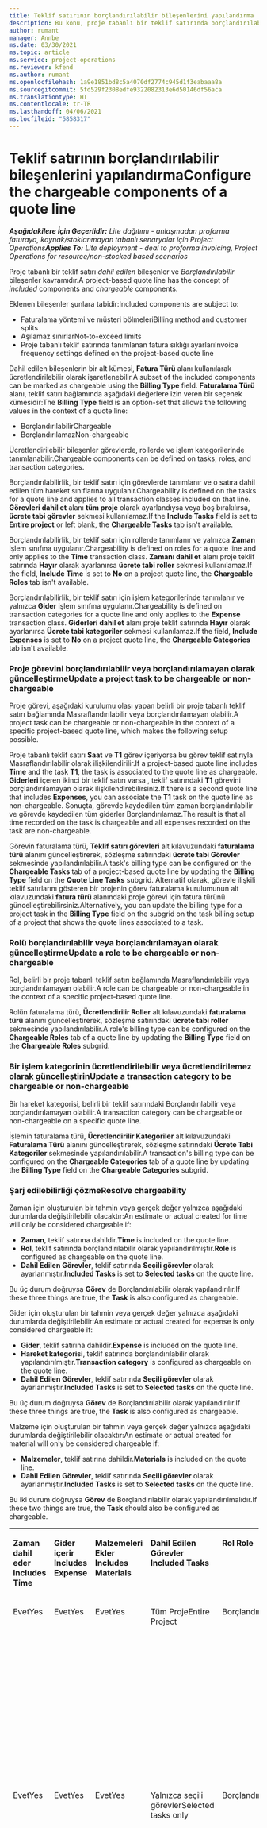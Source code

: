 ```yaml
---
title: Teklif satırının borçlandırılabilir bileşenlerini yapılandırma
description: Bu konu, proje tabanlı bir teklif satırında borçlandırılabilir ve borçlandırılamayan bileşenler ayarlanması hakkında bilgiler sağlar.
author: rumant
manager: Annbe
ms.date: 03/30/2021
ms.topic: article
ms.service: project-operations
ms.reviewer: kfend
ms.author: rumant
ms.openlocfilehash: 1a9e1851bd8c5a4070df2774c945d1f3eabaaa8a
ms.sourcegitcommit: 5fd529f2308edfe9322082313e6d50146df56aca
ms.translationtype: HT
ms.contentlocale: tr-TR
ms.lasthandoff: 04/06/2021
ms.locfileid: "5858317"
---
```

# <a name="configure-the-chargeable-components-of-a-quote-line"></a><span data-ttu-id="09526-103">Teklif satırının borçlandırılabilir bileşenlerini yapılandırma</span><span class="sxs-lookup"><span data-stu-id="09526-103">Configure the chargeable components of a quote line</span></span> 

<span data-ttu-id="09526-104">_**Aşağıdakilere İçin Geçerlidir:** Lite dağıtımı - anlaşmadan proforma faturaya, kaynak/stoklanmayan tabanlı senaryolar için Project Operations_</span><span class="sxs-lookup"><span data-stu-id="09526-104">_**Applies To:** Lite deployment - deal to proforma invoicing, Project Operations for resource/non-stocked based scenarios_</span></span>

<span data-ttu-id="09526-105">Proje tabanlı bir teklif satırı *dahil edilen* bileşenler ve *Borçlandırılabilir* bileşenler kavramıdır.</span><span class="sxs-lookup"><span data-stu-id="09526-105">A project-based quote line has the concept of *included* components and *chargeable* components.</span></span>

<span data-ttu-id="09526-106">Eklenen bileşenler şunlara tabidir:</span><span class="sxs-lookup"><span data-stu-id="09526-106">Included components are subject to:</span></span>

  - <span data-ttu-id="09526-107">Faturalama yöntemi ve müşteri bölmeleri</span><span class="sxs-lookup"><span data-stu-id="09526-107">Billing method and customer splits</span></span>
  - <span data-ttu-id="09526-108">Aşılamaz sınırlar</span><span class="sxs-lookup"><span data-stu-id="09526-108">Not-to-exceed limits</span></span> 
  - <span data-ttu-id="09526-109">Proje tabanlı teklif satırında tanımlanan fatura sıklığı ayarları</span><span class="sxs-lookup"><span data-stu-id="09526-109">Invoice frequency settings defined on the project-based quote line</span></span>

<span data-ttu-id="09526-110">Dahil edilen bileşenlerin bir alt kümesi, **Fatura Türü** alanı kullanılarak ücretlendirilebilir olarak işaretlenebilir.</span><span class="sxs-lookup"><span data-stu-id="09526-110">A subset of the included components can be marked as chargeable using the **Billing Type** field.</span></span> <span data-ttu-id="09526-111">**Faturalama Türü** alanı, teklif satırı bağlamında aşağıdaki değerlere izin veren bir seçenek kümesidir:</span><span class="sxs-lookup"><span data-stu-id="09526-111">The **Billing Type** field is an option-set that allows the following values in the context of a quote line:</span></span>

  - <span data-ttu-id="09526-112">Borçlandırılabilir</span><span class="sxs-lookup"><span data-stu-id="09526-112">Chargeable</span></span>
  - <span data-ttu-id="09526-113">Borçlandırılamaz</span><span class="sxs-lookup"><span data-stu-id="09526-113">Non-chargeable</span></span>

<span data-ttu-id="09526-114">Ücretlendirilebilir bileşenler görevlerde, rollerde ve işlem kategorilerinde tanımlanabilir.</span><span class="sxs-lookup"><span data-stu-id="09526-114">Chargeable components can be defined on tasks, roles, and transaction categories.</span></span>

<span data-ttu-id="09526-115">Borçlandırılabilirlik, bir teklif satırı için görevlerde tanımlanır ve o satıra dahil edilen tüm hareket sınıflarına uygulanır.</span><span class="sxs-lookup"><span data-stu-id="09526-115">Chargeability is defined on the tasks for a quote line and applies to all transaction classes included on that line.</span></span> <span data-ttu-id="09526-116">**Görevleri dahil et** alanı **tüm proje** olarak ayarlandıysa veya boş bırakılırsa, **ücrete tabi görevler** sekmesi kullanılamaz.</span><span class="sxs-lookup"><span data-stu-id="09526-116">If the **Include Tasks** field is set to **Entire project** or left blank, the **Chargeable Tasks** tab isn't available.</span></span>

<span data-ttu-id="09526-117">Borçlandırılabilirlik, bir teklif satırı için rollerde tanımlanır ve yalnızca **Zaman** işlem sınıfına uygulanır.</span><span class="sxs-lookup"><span data-stu-id="09526-117">Chargeability is defined on roles for a quote line and only applies to the **Time** transaction class.</span></span> <span data-ttu-id="09526-118">**Zamanı dahil et** alanı proje teklif satırında **Hayır** olarak ayarlanırsa **ücrete tabi roller** sekmesi kullanılamaz.</span><span class="sxs-lookup"><span data-stu-id="09526-118">If the field, **Include Time** is set to **No** on a project quote line, the **Chargeable Roles** tab isn't available.</span></span>

<span data-ttu-id="09526-119">Borçlandırılabilirlik, bir teklif satırı için işlem kategorilerinde tanımlanır ve yalnızca **Gider** işlem sınıfına uygulanır.</span><span class="sxs-lookup"><span data-stu-id="09526-119">Chargeability is defined on transaction categories for a  quote line and only applies to the **Expense** transaction class.</span></span> <span data-ttu-id="09526-120">**Giderleri dahil et** alanı proje teklif satırında **Hayır** olarak ayarlanırsa **Ücrete tabi kategoriler** sekmesi kullanılamaz.</span><span class="sxs-lookup"><span data-stu-id="09526-120">If the field, **Include Expenses** is set to **No** on a project quote line, the **Chargeable Categories** tab isn't available.</span></span>

### <a name="update-a-project-task-to-be-chargeable-or-non-chargeable"></a><span data-ttu-id="09526-121">Proje görevini borçlandırılabilir veya borçlandırılamayan olarak güncelleştirme</span><span class="sxs-lookup"><span data-stu-id="09526-121">Update a project task to be chargeable or non-chargeable</span></span>

<span data-ttu-id="09526-122">Proje görevi, aşağıdaki kurulumu olası yapan belirli bir proje tabanlı teklif satırı bağlamında Masraflandırılabilir veya borçlandırılamayan olabilir.</span><span class="sxs-lookup"><span data-stu-id="09526-122">A project task can be chargeable or non-chargeable in the context of a specific project-based quote line, which makes the following setup possible.</span></span>

<span data-ttu-id="09526-123">Proje tabanlı teklif satırı **Saat** ve **T1** görev içeriyorsa bu görev teklif satırıyla Masraflandırılabilir olarak ilişkilendirilir.</span><span class="sxs-lookup"><span data-stu-id="09526-123">If a project-based quote line includes **Time** and the task **T1**, the task is associated to the quote line as chargeable.</span></span> <span data-ttu-id="09526-124">**Giderleri** içeren ikinci bir teklif satırı varsa , teklif satırındaki **T1** görevini borçlandırılamayan olarak ilişkilendirebilirsiniz.</span><span class="sxs-lookup"><span data-stu-id="09526-124">If there is a second quote line that includes **Expenses**, you can associate the **T1** task on the quote line as non-chargeable.</span></span> <span data-ttu-id="09526-125">Sonuçta, görevde kaydedilen tüm zaman borçlandırılabilir ve görevde kaydedilen tüm giderler Borçlandırılamaz.</span><span class="sxs-lookup"><span data-stu-id="09526-125">The result is that all time recorded on the task is chargeable and all expenses recorded on the task are non-chargeable.</span></span>

<span data-ttu-id="09526-126">Görevin faturalama türü, **Teklif satırı görevleri** alt kılavuzundaki **faturalama türü** alanını güncelleştirerek, sözleşme satırındaki **ücrete tabi Görevler** sekmesinde yapılandırılabilir.</span><span class="sxs-lookup"><span data-stu-id="09526-126">A task's billing type can be configured on the **Chargeable Tasks** tab of a project-based quote line by updating the **Billing Type** field on the **Quote Line Tasks** subgrid.</span></span> <span data-ttu-id="09526-127">Alternatif olarak, görevle ilişkili teklif satırlarını gösteren bir projenin görev faturalama kurulumunun alt kılavuzundaki **fatura türü** alanındaki proje görevi için fatura türünü güncelleştirebilirsiniz.</span><span class="sxs-lookup"><span data-stu-id="09526-127">Alternatively, you can update the billing type for a project task in the **Billing Type** field on the subgrid on the task billing setup of a project that shows the quote lines associated to a task.</span></span>

### <a name="update-a-role-to-be-chargeable-or-non-chargeable"></a><span data-ttu-id="09526-128">Rolü borçlandırılabilir veya borçlandırılamayan olarak güncelleştirme</span><span class="sxs-lookup"><span data-stu-id="09526-128">Update a role to be chargeable or non-chargeable</span></span>

<span data-ttu-id="09526-129">Rol, belirli bir proje tabanlı teklif satırı bağlamında Masraflandırılabilir veya borçlandırılamayan olabilir.</span><span class="sxs-lookup"><span data-stu-id="09526-129">A role can be chargeable or non-chargeable in the context of a specific project-based quote line.</span></span>

<span data-ttu-id="09526-130">Rolün faturalama türü, **Ücretlendirilir Roller** alt kılavuzundaki **faturalama türü** alanını güncelleştirerek, sözleşme satırındaki **ücrete tabi roller** sekmesinde yapılandırılabilir.</span><span class="sxs-lookup"><span data-stu-id="09526-130">A role's billing type can be configured on the **Chargeable Roles** tab of a quote line by updating the **Billing Type** field on the **Chargeable Roles** subgrid.</span></span>

### <a name="update-a-transaction-category-to-be-chargeable-or-non-chargeable"></a><span data-ttu-id="09526-131">Bir işlem kategorinin ücretlendirilebilir veya ücretlendirilemez olarak güncelleştirin</span><span class="sxs-lookup"><span data-stu-id="09526-131">Update a transaction category to be chargeable or non-chargeable</span></span>

<span data-ttu-id="09526-132">Bir hareket kategorisi, belirli bir teklif satırındaki Borçlandırılabilir veya borçlandırılamayan olabilir.</span><span class="sxs-lookup"><span data-stu-id="09526-132">A transaction category can be chargeable or non-chargeable on a specific quote line.</span></span>

<span data-ttu-id="09526-133">İşlemin faturalama türü, **Ücretlendirilir Kategoriler** alt kılavuzundaki **Faturalama Türü** alanını güncelleştirerek, sözleşme satırındaki **Ücrete Tabi Kategoriler** sekmesinde yapılandırılabilir.</span><span class="sxs-lookup"><span data-stu-id="09526-133">A transaction's billing type can be configured on the **Chargeable Categories** tab of a quote line by updating the **Billing Type** field on the **Chargeable Categories** subgrid.</span></span>

### <a name="resolve-chargeability"></a><span data-ttu-id="09526-134">Şarj edilebilirliği çözme</span><span class="sxs-lookup"><span data-stu-id="09526-134">Resolve chargeability</span></span>
<span data-ttu-id="09526-135">Zaman için oluşturulan bir tahmin veya gerçek değer yalnızca aşağıdaki durumlarda değiştirilebilir olacaktır:</span><span class="sxs-lookup"><span data-stu-id="09526-135">An estimate or actual created for time will only be considered chargeable if:</span></span>

   - <span data-ttu-id="09526-136">**Zaman**, teklif satırına dahildir.</span><span class="sxs-lookup"><span data-stu-id="09526-136">**Time** is included on the quote line.</span></span>
   - <span data-ttu-id="09526-137">**Rol**, teklif satırında borçlandırılabilir olarak yapılandırılmıştır.</span><span class="sxs-lookup"><span data-stu-id="09526-137">**Role** is configured as chargeable on the quote line.</span></span>
   - <span data-ttu-id="09526-138">**Dahil Edilen Görevler**, teklif satırında **Seçili görevler** olarak ayarlanmıştır.</span><span class="sxs-lookup"><span data-stu-id="09526-138">**Included Tasks** is set to **Selected tasks** on the quote line.</span></span> 

<span data-ttu-id="09526-139">Bu üç durum doğruysa **Görev** de Borçlandırılabilir olarak yapılandırılır.</span><span class="sxs-lookup"><span data-stu-id="09526-139">If these three things are true, the **Task** is also configured as chargeable.</span></span> 

<span data-ttu-id="09526-140">Gider için oluşturulan bir tahmin veya gerçek değer yalnızca aşağıdaki durumlarda değiştirilebilir:</span><span class="sxs-lookup"><span data-stu-id="09526-140">An estimate or actual created for expense is only considered chargeable if:</span></span> 

   - <span data-ttu-id="09526-141">**Gider**, teklif satırına dahildir.</span><span class="sxs-lookup"><span data-stu-id="09526-141">**Expense** is included on the quote line.</span></span>
   - <span data-ttu-id="09526-142">**Hareket kategorisi**, teklif satırında borçlandırılabilir olarak yapılandırılmıştır.</span><span class="sxs-lookup"><span data-stu-id="09526-142">**Transaction category** is configured as chargeable on the quote line.</span></span>
   - <span data-ttu-id="09526-143">**Dahil Edilen Görevler**, teklif satırında **Seçili görevler** olarak ayarlanmıştır.</span><span class="sxs-lookup"><span data-stu-id="09526-143">**Included Tasks** is set to **Selected tasks** on the quote line.</span></span>

<span data-ttu-id="09526-144">Bu üç durum doğruysa **Görev** de Borçlandırılabilir olarak yapılandırılır.</span><span class="sxs-lookup"><span data-stu-id="09526-144">If these three things are true, the **Task** is also configured as chargeable.</span></span> 

<span data-ttu-id="09526-145">Malzeme için oluşturulan bir tahmin veya gerçek değer yalnızca aşağıdaki durumlarda değiştirilebilir olacaktır:</span><span class="sxs-lookup"><span data-stu-id="09526-145">An estimate or actual created for material will only be considered chargeable if:</span></span>

   - <span data-ttu-id="09526-146">**Malzemeler**, teklif satırına dahildir.</span><span class="sxs-lookup"><span data-stu-id="09526-146">**Materials** is included on the quote line.</span></span>
   - <span data-ttu-id="09526-147">**Dahil Edilen Görevler**, teklif satırında **Seçili görevler** olarak ayarlanmıştır.</span><span class="sxs-lookup"><span data-stu-id="09526-147">**Included Tasks** is set to **Selected tasks** on the quote line.</span></span>

<span data-ttu-id="09526-148">Bu iki durum doğruysa **Görev** de Borçlandırılabilir olarak yapılandırılmalıdır.</span><span class="sxs-lookup"><span data-stu-id="09526-148">If these two things are true, the **Task** should also be configured as chargeable.</span></span> 


<table border="0" cellspacing="0" cellpadding="0">
    <tbody>
        <tr>
            <td width="70" valign="top">
                <p><span data-ttu-id="09526-149">
                    <strong>Zaman dahil eder</strong>
                </span><span class="sxs-lookup"><span data-stu-id="09526-149">
                    <strong>Includes Time</strong>
                </span></span></p>
            </td>
            <td width="78" valign="top">
                <p><span data-ttu-id="09526-150">
                    <strong>Gider içerir</strong>
                    <strong></strong>
                </span><span class="sxs-lookup"><span data-stu-id="09526-150">
                    <strong>Includes Expense</strong>
                    <strong></strong>
                </span></span></p>
            </td>
            <td width="63" valign="top">
                <p><span data-ttu-id="09526-151">
                    <strong>Malzemeleri Ekler</strong>
                    <strong></strong>
                </span><span class="sxs-lookup"><span data-stu-id="09526-151">
                    <strong>Includes Materials</strong>
                    <strong></strong>
                </span></span></p>
            </td>
            <td width="75" valign="top">
                <p><span data-ttu-id="09526-152">
                    <strong>Dahil Edilen Görevler</strong>
                    <strong></strong>
                </span><span class="sxs-lookup"><span data-stu-id="09526-152">
                    <strong>Included Tasks</strong>
                    <strong></strong>
                </span></span></p>
            </td>
            <td width="65" valign="top">
                <p><span data-ttu-id="09526-153">
                    <strong>Rol</strong>
                    <strong></strong>
                </span><span class="sxs-lookup"><span data-stu-id="09526-153">
                    <strong>Role</strong>
                    <strong></strong>
                </span></span></p>
            </td>
            <td width="70" valign="top">
                <p><span data-ttu-id="09526-154">
                    <strong>Kategori</strong>
                    <strong></strong>
                </span><span class="sxs-lookup"><span data-stu-id="09526-154">
                    <strong>Category</strong>
                    <strong></strong>
                </span></span></p>
            </td>
            <td width="65" valign="top">
                <p><span data-ttu-id="09526-155">
                    <strong>Görev</strong>
                    <strong></strong>
                </span><span class="sxs-lookup"><span data-stu-id="09526-155">
                    <strong>Task</strong>
                    <strong></strong>
                </span></span></p>
            </td>
            <td width="350" valign="top">
                <p><span data-ttu-id="09526-156">
                    <strong>Borçlandırılabilirlik etkisi</strong>
                </span><span class="sxs-lookup"><span data-stu-id="09526-156">
                    <strong>Chargeability impact</strong>
                </span></span></p>
            </td>
        </tr>
        <tr>
            <td width="70" valign="top">
                <p>
<span data-ttu-id="09526-157">Evet</span><span class="sxs-lookup"><span data-stu-id="09526-157">Yes</span></span> </p>
            </td>
            <td width="78" valign="top">
                <p>
<span data-ttu-id="09526-158">Evet</span><span class="sxs-lookup"><span data-stu-id="09526-158">Yes</span></span> </p>
            </td>
            <td width="63" valign="top">
                <p>
<span data-ttu-id="09526-159">Evet</span><span class="sxs-lookup"><span data-stu-id="09526-159">Yes</span></span> </p>
            </td>
            <td width="75" valign="top">
                <p>
<span data-ttu-id="09526-160">Tüm Proje</span><span class="sxs-lookup"><span data-stu-id="09526-160">Entire Project</span></span> </p>
            </td>
            <td width="65" valign="top">
                <p>
<span data-ttu-id="09526-161">Borçlandırılabilir</span><span class="sxs-lookup"><span data-stu-id="09526-161">Chargeable</span></span> </p>
            </td>
            <td width="70" valign="top">
                <p>
<span data-ttu-id="09526-162">Borçlandırılabilir</span><span class="sxs-lookup"><span data-stu-id="09526-162">Chargeable</span></span> </p>
            </td>
            <td width="65" valign="top">
                <p>
<span data-ttu-id="09526-163">Ayarlanamaz</span><span class="sxs-lookup"><span data-stu-id="09526-163">Cannot be set</span></span> </p>
            </td>
            <td width="350" valign="top">
                <p>
<span data-ttu-id="09526-164">Bir Zaman fiili faturalama: Ücretli</span><span class="sxs-lookup"><span data-stu-id="09526-164">Billing on a time actual: Chargeable</span></span> </p>
                <p>
<span data-ttu-id="09526-165">Geçerli gider faturalama türü: Borçlandırılabilir</span><span class="sxs-lookup"><span data-stu-id="09526-165">Billing type on expense actual: Chargeable</span></span> </p>
                <p>
<span data-ttu-id="09526-166">Geçerli malzemede faturalama türü: Borçlandırılabilir</span><span class="sxs-lookup"><span data-stu-id="09526-166">Billing type on material actual: Chargeable</span></span> </p>
            </td>
        </tr>
        <tr>
            <td width="70" valign="top">
                <p>
<span data-ttu-id="09526-167">Evet</span><span class="sxs-lookup"><span data-stu-id="09526-167">Yes</span></span> </p>
            </td>
            <td width="78" valign="top">
                <p>
<span data-ttu-id="09526-168">Evet</span><span class="sxs-lookup"><span data-stu-id="09526-168">Yes</span></span> </p>
            </td>
            <td width="63" valign="top">
                <p>
<span data-ttu-id="09526-169">Evet</span><span class="sxs-lookup"><span data-stu-id="09526-169">Yes</span></span> </p>
            </td>
            <td width="75" valign="top">
                <p>
<span data-ttu-id="09526-170">Yalnızca seçili görevler</span><span class="sxs-lookup"><span data-stu-id="09526-170">Selected tasks only</span></span> </p>
            </td>
            <td width="65" valign="top">
                <p>
<span data-ttu-id="09526-171">Borçlandırılabilir</span><span class="sxs-lookup"><span data-stu-id="09526-171">Chargeable</span></span> </p>
            </td>
            <td width="70" valign="top">
                <p>
<span data-ttu-id="09526-172">Borçlandırılabilir</span><span class="sxs-lookup"><span data-stu-id="09526-172">Chargeable</span></span> </p>
            </td>
            <td width="65" valign="top">
                <p>
<span data-ttu-id="09526-173">Borçlandırılabilir</span><span class="sxs-lookup"><span data-stu-id="09526-173">Chargeable</span></span> </p>
            </td>
            <td width="350" valign="top">
                <p>
<span data-ttu-id="09526-174">Bir Zaman fiili faturalama: Ücretli</span><span class="sxs-lookup"><span data-stu-id="09526-174">Billing on a time actual: Chargeable</span></span> </p>
                <p>
<span data-ttu-id="09526-175">Geçerli gider faturalama türü: Borçlandırılabilir</span><span class="sxs-lookup"><span data-stu-id="09526-175">Billing type on expense actual: Chargeable</span></span> </p>
                <p>
<span data-ttu-id="09526-176">Geçerli malzemede faturalama türü: Borçlandırılabilir</span><span class="sxs-lookup"><span data-stu-id="09526-176">Billing type on material actual: Chargeable</span></span> </p>
            </td>
        </tr>
        <tr>
            <td width="70" valign="top">
                <p>
<span data-ttu-id="09526-177">Evet</span><span class="sxs-lookup"><span data-stu-id="09526-177">Yes</span></span> </p>
            </td>
            <td width="78" valign="top">
                <p>
<span data-ttu-id="09526-178">Evet</span><span class="sxs-lookup"><span data-stu-id="09526-178">Yes</span></span> </p>
            </td>
            <td width="63" valign="top">
                <p>
<span data-ttu-id="09526-179">Evet</span><span class="sxs-lookup"><span data-stu-id="09526-179">Yes</span></span> </p>
            </td>
            <td width="75" valign="top">
                <p>
<span data-ttu-id="09526-180">Yalnızca seçili görevler</span><span class="sxs-lookup"><span data-stu-id="09526-180">Selected tasks only</span></span> </p>
            </td>
            <td width="65" valign="top">
                <p><span data-ttu-id="09526-181">
                    <strong>Borçlandırılamaz</strong>
                </span><span class="sxs-lookup"><span data-stu-id="09526-181">
                    <strong>Non - Chargeable</strong>
                </span></span></p>
            </td>
            <td width="70" valign="top">
                <p>
<span data-ttu-id="09526-182">Borçlandırılabilir</span><span class="sxs-lookup"><span data-stu-id="09526-182">Chargeable</span></span> </p>
            </td>
            <td width="65" valign="top">
                <p>
<span data-ttu-id="09526-183">Borçlandırılabilir</span><span class="sxs-lookup"><span data-stu-id="09526-183">Chargeable</span></span> </p>
            </td>
            <td width="350" valign="top">
                <p>
<span data-ttu-id="09526-184">Bir zaman gerçek değeri faturalama: <strong>Borçlandırılamaz</strong>
                </span><span class="sxs-lookup"><span data-stu-id="09526-184">Billing on a time actual: <strong>Non-Chargeable</strong>
                </span></span></p>
                <p>
<span data-ttu-id="09526-185">Geçerli gider faturalama türü: Borçlandırılabilir</span><span class="sxs-lookup"><span data-stu-id="09526-185">Billing type on expense actual: Chargeable</span></span> </p>
                <p>
<span data-ttu-id="09526-186">Geçerli malzemede faturalama türü: Borçlandırılabilir</span><span class="sxs-lookup"><span data-stu-id="09526-186">Billing type on material actual: Chargeable</span></span> </p>
            </td>
        </tr>
        <tr>
            <td width="70" valign="top">
                <p>
<span data-ttu-id="09526-187">Evet</span><span class="sxs-lookup"><span data-stu-id="09526-187">Yes</span></span> </p>
            </td>
            <td width="78" valign="top">
                <p>
<span data-ttu-id="09526-188">Evet</span><span class="sxs-lookup"><span data-stu-id="09526-188">Yes</span></span> </p>
            </td>
            <td width="63" valign="top">
                <p>
<span data-ttu-id="09526-189">Evet</span><span class="sxs-lookup"><span data-stu-id="09526-189">Yes</span></span> </p>
            </td>
            <td width="75" valign="top">
                <p>
<span data-ttu-id="09526-190">Yalnızca seçili görevler</span><span class="sxs-lookup"><span data-stu-id="09526-190">Selected tasks only</span></span> </p>
            </td>
            <td width="65" valign="top">
                <p>
<span data-ttu-id="09526-191">Borçlandırılabilir</span><span class="sxs-lookup"><span data-stu-id="09526-191">Chargeable</span></span> </p>
            </td>
            <td width="70" valign="top">
                <p>
<span data-ttu-id="09526-192">Borçlandırılabilir</span><span class="sxs-lookup"><span data-stu-id="09526-192">Chargeable</span></span> </p>
            </td>
            <td width="65" valign="top">
                <p><span data-ttu-id="09526-193">
                    <strong>Borçlandırılamaz</strong>
                </span><span class="sxs-lookup"><span data-stu-id="09526-193">
                    <strong>Non-Chargeable</strong>
                </span></span></p>
            </td>
            <td width="350" valign="top">
                <p>
<span data-ttu-id="09526-194">Bir zaman gerçek değeri faturalama: <strong>Borçlandırılamaz</strong>
                </span><span class="sxs-lookup"><span data-stu-id="09526-194">Billing on a time actual: <strong>Non-Chargeable</strong>
                </span></span></p>
                <p>
<span data-ttu-id="09526-195">Gider gerçek değeri faturalama türü: <strong>Borçlandırılamaz</strong>
                </span><span class="sxs-lookup"><span data-stu-id="09526-195">Billing type on expense actual: <strong>Non-Chargeable</strong>
                </span></span></p>
                <p>
<span data-ttu-id="09526-196">Malzeme gerçek değeri faturalama türü: <strong>Borçlandırılamaz</strong>
                </span><span class="sxs-lookup"><span data-stu-id="09526-196">Billing type on material actual: <strong>Non-Chargeable</strong>
                </span></span></p>
            </td>
        </tr>
        <tr>
            <td width="70" valign="top">
                <p>
<span data-ttu-id="09526-197">Evet</span><span class="sxs-lookup"><span data-stu-id="09526-197">Yes</span></span> </p>
            </td>
            <td width="78" valign="top">
                <p>
<span data-ttu-id="09526-198">Evet</span><span class="sxs-lookup"><span data-stu-id="09526-198">Yes</span></span> </p>
            </td>
            <td width="63" valign="top">
                <p>
<span data-ttu-id="09526-199">Evet</span><span class="sxs-lookup"><span data-stu-id="09526-199">Yes</span></span> </p>
            </td>
            <td width="75" valign="top">
                <p>
<span data-ttu-id="09526-200">Yalnızca seçili görevler</span><span class="sxs-lookup"><span data-stu-id="09526-200">Selected tasks only</span></span> </p>
            </td>
            <td width="65" valign="top">
                <p><span data-ttu-id="09526-201">
                    <strong>Borçlandırılamaz</strong>
                </span><span class="sxs-lookup"><span data-stu-id="09526-201">
                    <strong>Non-Chargeable</strong>
                </span></span></p>
            </td>
            <td width="70" valign="top">
                <p>
<span data-ttu-id="09526-202">Borçlandırılabilir</span><span class="sxs-lookup"><span data-stu-id="09526-202">Chargeable</span></span> </p>
            </td>
            <td width="65" valign="top">
                <p><span data-ttu-id="09526-203">
                    <strong>Borçlandırılamaz</strong>
                </span><span class="sxs-lookup"><span data-stu-id="09526-203">
                    <strong>Non- Chargeable</strong>
                </span></span></p>
            </td>
            <td width="350" valign="top">
                <p>
<span data-ttu-id="09526-204">Bir zaman gerçek değeri faturalama: <strong>Borçlandırılamaz</strong>
                </span><span class="sxs-lookup"><span data-stu-id="09526-204">Billing on a time actual: <strong>Non-Chargeable</strong>
                </span></span></p>
                <p>
<span data-ttu-id="09526-205">Gider gerçek değeri faturalama türü: <strong>Borçlandırılamaz</strong>
                </span><span class="sxs-lookup"><span data-stu-id="09526-205">Billing type on expense actual: <strong>Non-Chargeable</strong>
                </span></span></p>
                <p>
<span data-ttu-id="09526-206">Malzeme gerçek değeri faturalama türü: <strong>Borçlandırılamaz</strong>
                </span><span class="sxs-lookup"><span data-stu-id="09526-206">Billing type on material actual: <strong> Non-Chargeable</strong>
                </span></span></p>
            </td>
        </tr>
        <tr>
            <td width="70" valign="top">
                <p>
<span data-ttu-id="09526-207">Evet</span><span class="sxs-lookup"><span data-stu-id="09526-207">Yes</span></span> </p>
            </td>
            <td width="78" valign="top">
                <p>
<span data-ttu-id="09526-208">Evet</span><span class="sxs-lookup"><span data-stu-id="09526-208">Yes</span></span> </p>
            </td>
            <td width="63" valign="top">
                <p>
<span data-ttu-id="09526-209">Evet</span><span class="sxs-lookup"><span data-stu-id="09526-209">Yes</span></span> </p>
            </td>
            <td width="75" valign="top">
                <p>
<span data-ttu-id="09526-210">Yalnızca seçili görevler</span><span class="sxs-lookup"><span data-stu-id="09526-210">Selected tasks only</span></span> </p>
            </td>
            <td width="65" valign="top">
                <p><span data-ttu-id="09526-211">
                    <strong>Borçlandırılamaz</strong>
                </span><span class="sxs-lookup"><span data-stu-id="09526-211">
                    <strong>Non-Chargeable</strong>
                </span></span></p>
            </td>
            <td width="70" valign="top">
                <p><span data-ttu-id="09526-212">
                    <strong>Borçlandırılamaz</strong>
                </span><span class="sxs-lookup"><span data-stu-id="09526-212">
                    <strong>Non-Chargeable</strong>
                </span></span></p>
            </td>
            <td width="65" valign="top">
                <p>
<span data-ttu-id="09526-213">Borçlandırılabilir</span><span class="sxs-lookup"><span data-stu-id="09526-213">Chargeable</span></span> </p>
            </td>
            <td width="350" valign="top">
                <p>
<span data-ttu-id="09526-214">Bir zaman gerçek değeri faturalama: <strong>Borçlandırılamaz</strong>
                </span><span class="sxs-lookup"><span data-stu-id="09526-214">Billing on a time actual: <strong>Non-Chargeable</strong>
                </span></span></p>
                <p>
<span data-ttu-id="09526-215">Gider gerçek değeri faturalama türü: <strong>Borçlandırılamaz</strong>
                </span><span class="sxs-lookup"><span data-stu-id="09526-215">Billing type on expense actual: <strong> Non-Chargeable</strong>
                </span></span></p>
                <p>
<span data-ttu-id="09526-216">Geçerli malzemede faturalama türü: Borçlandırılabilir</span><span class="sxs-lookup"><span data-stu-id="09526-216">Billing type on material actual: Chargeable</span></span> </p>
            </td>
        </tr>
        <tr>
            <td width="70" valign="top">
                <p><span data-ttu-id="09526-217">
                    <strong>No</strong>
                </span><span class="sxs-lookup"><span data-stu-id="09526-217">
                    <strong>No</strong>
                </span></span></p>
            </td>
            <td width="78" valign="top">
                <p>
<span data-ttu-id="09526-218">Evet</span><span class="sxs-lookup"><span data-stu-id="09526-218">Yes</span></span> </p>
            </td>
            <td width="63" valign="top">
                <p>
<span data-ttu-id="09526-219">Evet</span><span class="sxs-lookup"><span data-stu-id="09526-219">Yes</span></span> </p>
            </td>
            <td width="75" valign="top">
                <p>
<span data-ttu-id="09526-220">Tüm Proje</span><span class="sxs-lookup"><span data-stu-id="09526-220">Entire Project</span></span> </p>
            </td>
            <td width="65" valign="top">
                <p>
<span data-ttu-id="09526-221">Ayarlanamaz</span><span class="sxs-lookup"><span data-stu-id="09526-221">Cannot be set</span></span> </p>
            </td>
            <td width="70" valign="top">
                <p><span data-ttu-id="09526-222">
                    <strong>Borçlandırılabilir</strong>
                </span><span class="sxs-lookup"><span data-stu-id="09526-222">
                    <strong>Chargeable</strong>
                </span></span></p>
            </td>
            <td width="65" valign="top">
                <p>
<span data-ttu-id="09526-223">Ayarlanamaz</span><span class="sxs-lookup"><span data-stu-id="09526-223">Cannot be set</span></span> </p>
            </td>
            <td width="350" valign="top">
                <p>
<span data-ttu-id="09526-224">Bir zaman gerçek değeri faturalama: <strong>Kullanılamaz</strong>
                </span><span class="sxs-lookup"><span data-stu-id="09526-224">Billing on a time actual: <strong>Not available</strong>
                </span></span></p>
                <p>
<span data-ttu-id="09526-225">Geçerli gider faturalama türü: Borçlandırılabilir</span><span class="sxs-lookup"><span data-stu-id="09526-225">Billing type on expense actual: Chargeable</span></span> </p>
                <p>
<span data-ttu-id="09526-226">Geçerli malzemede faturalama türü: Borçlandırılabilir</span><span class="sxs-lookup"><span data-stu-id="09526-226">Billing type on material actual: Chargeable</span></span> </p>
            </td>
        </tr>
        <tr>
            <td width="70" valign="top">
                <p><span data-ttu-id="09526-227">
                    <strong>No</strong>
                </span><span class="sxs-lookup"><span data-stu-id="09526-227">
                    <strong>No</strong>
                </span></span></p>
            </td>
            <td width="78" valign="top">
                <p>
<span data-ttu-id="09526-228">Evet</span><span class="sxs-lookup"><span data-stu-id="09526-228">Yes</span></span> </p>
            </td>
            <td width="63" valign="top">
                <p>
<span data-ttu-id="09526-229">Evet</span><span class="sxs-lookup"><span data-stu-id="09526-229">Yes</span></span> </p>
            </td>
            <td width="75" valign="top">
                <p>
<span data-ttu-id="09526-230">Tüm Proje</span><span class="sxs-lookup"><span data-stu-id="09526-230">Entire Project</span></span> </p>
            </td>
            <td width="65" valign="top">
                <p>
<span data-ttu-id="09526-231">Ayarlanamaz</span><span class="sxs-lookup"><span data-stu-id="09526-231">Cannot be set</span></span> </p>
            </td>
            <td width="70" valign="top">
                <p><span data-ttu-id="09526-232">
                    <strong>Borçlandırılamaz</strong>
                </span><span class="sxs-lookup"><span data-stu-id="09526-232">
                    <strong>Non-Chargeable</strong>
                </span></span></p>
            </td>
            <td width="65" valign="top">
                <p>
<span data-ttu-id="09526-233">Ayarlanamaz</span><span class="sxs-lookup"><span data-stu-id="09526-233">Cannot be set</span></span> </p>
            </td>
            <td width="350" valign="top">
                <p>
<span data-ttu-id="09526-234">Bir zaman gerçek değeri faturalama: <strong>Kullanılamaz</strong>
                </span><span class="sxs-lookup"><span data-stu-id="09526-234">Billing on a time actual: <strong>Not available</strong>
                </span></span></p>
                <p>
<span data-ttu-id="09526-235">Gider gerçek değeri faturalama türü: <strong>Borçlandırılamaz</strong>
                </span><span class="sxs-lookup"><span data-stu-id="09526-235">Billing type on expense actual: <strong> Non-chargeable</strong>
                </span></span></p>
                <p>
<span data-ttu-id="09526-236">Geçerli malzemede faturalama türü: Borçlandırılabilir</span><span class="sxs-lookup"><span data-stu-id="09526-236">Billing type on material actual: Chargeable</span></span> </p>
            </td>
        </tr>
        <tr>
            <td width="70" valign="top">
                <p>
<span data-ttu-id="09526-237">Evet</span><span class="sxs-lookup"><span data-stu-id="09526-237">Yes</span></span> </p>
            </td>
            <td width="78" valign="top">
                <p><span data-ttu-id="09526-238">
                    <strong>No</strong>
                </span><span class="sxs-lookup"><span data-stu-id="09526-238">
                    <strong>No</strong>
                </span></span></p>
            </td>
            <td width="63" valign="top">
                <p>
<span data-ttu-id="09526-239">Evet</span><span class="sxs-lookup"><span data-stu-id="09526-239">Yes</span></span> </p>
            </td>
            <td width="75" valign="top">
                <p>
<span data-ttu-id="09526-240">Tüm Proje</span><span class="sxs-lookup"><span data-stu-id="09526-240">Entire Project</span></span> </p>
            </td>
            <td width="65" valign="top">
                <p>
<span data-ttu-id="09526-241">Borçlandırılabilir</span><span class="sxs-lookup"><span data-stu-id="09526-241">Chargeable</span></span> </p>
            </td>
            <td width="70" valign="top">
                <p>
<span data-ttu-id="09526-242">Ayarlanamaz</span><span class="sxs-lookup"><span data-stu-id="09526-242">Cannot be set</span></span> </p>
            </td>
            <td width="65" valign="top">
                <p>
<span data-ttu-id="09526-243">Ayarlanamaz</span><span class="sxs-lookup"><span data-stu-id="09526-243">Cannot be set</span></span> </p>
            </td>
            <td width="350" valign="top">
                <p>
<span data-ttu-id="09526-244">Bir Zaman fiili faturalama: Ücretli</span><span class="sxs-lookup"><span data-stu-id="09526-244">Billing on a time actual: Chargeable</span></span> </p>
                <p>
<span data-ttu-id="09526-245">Gider gerçek değeri faturalama türü:<strong> Kullanılamaz</strong>
                </span><span class="sxs-lookup"><span data-stu-id="09526-245">Billing type on expense actual:<strong> Not available</strong>
                </span></span></p>
                <p>
<span data-ttu-id="09526-246">Geçerli malzemede faturalama türü: Borçlandırılabilir</span><span class="sxs-lookup"><span data-stu-id="09526-246">Billing type on material actual: Chargeable</span></span> </p>
            </td>
        </tr>
        <tr>
            <td width="70" valign="top">
                <p>
<span data-ttu-id="09526-247">Evet</span><span class="sxs-lookup"><span data-stu-id="09526-247">Yes</span></span> </p>
            </td>
            <td width="78" valign="top">
                <p><span data-ttu-id="09526-248">
                    <strong>No</strong>
                </span><span class="sxs-lookup"><span data-stu-id="09526-248">
                    <strong>No</strong>
                </span></span></p>
            </td>
            <td width="63" valign="top">
                <p>
<span data-ttu-id="09526-249">Evet</span><span class="sxs-lookup"><span data-stu-id="09526-249">Yes</span></span> </p>
            </td>
            <td width="75" valign="top">
                <p>
<span data-ttu-id="09526-250">Tüm Proje</span><span class="sxs-lookup"><span data-stu-id="09526-250">Entire Project</span></span> </p>
            </td>
            <td width="65" valign="top">
                <p><span data-ttu-id="09526-251">
                    <strong>Borçlandırılamaz</strong>
                </span><span class="sxs-lookup"><span data-stu-id="09526-251">
                    <strong>Non-Chargeable</strong>
                </span></span></p>
            </td>
            <td width="70" valign="top">
                <p>
<span data-ttu-id="09526-252">Ayarlanamaz</span><span class="sxs-lookup"><span data-stu-id="09526-252">Cannot be set</span></span> </p>
            </td>
            <td width="65" valign="top">
                <p>
<span data-ttu-id="09526-253">Ayarlanamaz</span><span class="sxs-lookup"><span data-stu-id="09526-253">Cannot be set</span></span> </p>
            </td>
            <td width="350" valign="top">
                <p>
<span data-ttu-id="09526-254">Bir zaman gerçek değeri faturalama: <strong>Borçlandırılamaz</strong>
                </span><span class="sxs-lookup"><span data-stu-id="09526-254">Billing on a time actual: <strong>Non-chargeable </strong>
                </span></span></p>
                <p>
<span data-ttu-id="09526-255">Gider gerçek değeri faturalama türü:<strong> Kullanılamaz</strong>
                </span><span class="sxs-lookup"><span data-stu-id="09526-255">Billing type on expense actual:<strong> Not available</strong>
                </span></span></p>
                <p>
<span data-ttu-id="09526-256">Geçerli malzemede faturalama türü: Borçlandırılabilir</span><span class="sxs-lookup"><span data-stu-id="09526-256">Billing type on material actual: Chargeable</span></span> </p>
            </td>
        </tr>
        <tr>
            <td width="70" valign="top">
                <p>
<span data-ttu-id="09526-257">Evet</span><span class="sxs-lookup"><span data-stu-id="09526-257">Yes</span></span> </p>
            </td>
            <td width="78" valign="top">
                <p>
<span data-ttu-id="09526-258">Evet</span><span class="sxs-lookup"><span data-stu-id="09526-258">Yes</span></span> </p>
            </td>
            <td width="63" valign="top">
                <p><span data-ttu-id="09526-259">
                    <strong>No</strong>
                </span><span class="sxs-lookup"><span data-stu-id="09526-259">
                    <strong>No</strong>
                </span></span></p>
            </td>
            <td width="75" valign="top">
                <p>
<span data-ttu-id="09526-260">Tüm Proje</span><span class="sxs-lookup"><span data-stu-id="09526-260">Entire Project</span></span> </p>
            </td>
            <td width="65" valign="top">
                <p>
<span data-ttu-id="09526-261">Borçlandırılabilir</span><span class="sxs-lookup"><span data-stu-id="09526-261">Chargeable</span></span> </p>
            </td>
            <td width="70" valign="top">
                <p>
<span data-ttu-id="09526-262">Borçlandırılabilir</span><span class="sxs-lookup"><span data-stu-id="09526-262">Chargeable</span></span> </p>
            </td>
            <td width="65" valign="top">
                <p>
<span data-ttu-id="09526-263">Ayarlanamaz</span><span class="sxs-lookup"><span data-stu-id="09526-263">Cannot be set</span></span> </p>
            </td>
            <td width="350" valign="top">
                <p>
<span data-ttu-id="09526-264">Bir Zaman fiili faturalama: Ücretli</span><span class="sxs-lookup"><span data-stu-id="09526-264">Billing on a time actual: Chargeable</span></span> </p>
                <p>
<span data-ttu-id="09526-265">Geçerli gider faturalama türü: Borçlandırılabilir</span><span class="sxs-lookup"><span data-stu-id="09526-265">Billing type on expense actual: Chargeable</span></span> </p>
                <p>
<span data-ttu-id="09526-266">Malzeme gerçek değeri faturalama türü: <strong> Kullanılamaz</strong>
                </span><span class="sxs-lookup"><span data-stu-id="09526-266">Billing type on material actual: <strong> Not available</strong>
                </span></span></p>
            </td>
        </tr>
        <tr>
            <td width="70" valign="top">
                <p>
<span data-ttu-id="09526-267">Evet</span><span class="sxs-lookup"><span data-stu-id="09526-267">Yes</span></span> </p>
            </td>
            <td width="78" valign="top">
                <p>
<span data-ttu-id="09526-268">Evet</span><span class="sxs-lookup"><span data-stu-id="09526-268">Yes</span></span> </p>
            </td>
            <td width="63" valign="top">
                <p><span data-ttu-id="09526-269">
                    <strong>No</strong>
                </span><span class="sxs-lookup"><span data-stu-id="09526-269">
                    <strong>No</strong>
                </span></span></p>
            </td>
            <td width="75" valign="top">
                <p>
<span data-ttu-id="09526-270">Tüm Proje</span><span class="sxs-lookup"><span data-stu-id="09526-270">Entire Project</span></span> </p>
            </td>
            <td width="65" valign="top">
                <p><span data-ttu-id="09526-271">
                    <strong>Borçlandırılamaz</strong>
                </span><span class="sxs-lookup"><span data-stu-id="09526-271">
                    <strong>Non-Chargeable</strong>
                </span></span></p>
            </td>
            <td width="70" valign="top">
                <p><span data-ttu-id="09526-272">
                    <strong>Borçlandırılamaz</strong>
                </span><span class="sxs-lookup"><span data-stu-id="09526-272">
                    <strong>Non-chargeable</strong>
                </span></span></p>
            </td>
            <td width="65" valign="top">
                <p>
<span data-ttu-id="09526-273">Ayarlanamaz</span><span class="sxs-lookup"><span data-stu-id="09526-273">Cannot be set</span></span> </p>
            </td>
            <td width="350" valign="top">
                <p>
<span data-ttu-id="09526-274">Bir zaman gerçek değeri faturalama: <strong>Borçlandırılamaz</strong>
                </span><span class="sxs-lookup"><span data-stu-id="09526-274">Billing on a time actual: <strong>Non-chargeable </strong>
                </span></span></p>
                <p>
<span data-ttu-id="09526-275">Gider gerçek değeri faturalama türü:<strong> Borçlandırılamaz </strong>
                </span><span class="sxs-lookup"><span data-stu-id="09526-275">Billing type on expense actual:<strong> Non-chargeable </strong>
                </span></span></p>
                <p>
<span data-ttu-id="09526-276">Malzeme gerçek değeri faturalama türü:<strong> Kullanılamaz</strong>
                </span><span class="sxs-lookup"><span data-stu-id="09526-276">Billing type on material actual:<strong> Not available</strong>
                </span></span></p>
            </td>
        </tr>
    </tbody>
</table>



[!INCLUDE[footer-include](../../includes/footer-banner.md)]
